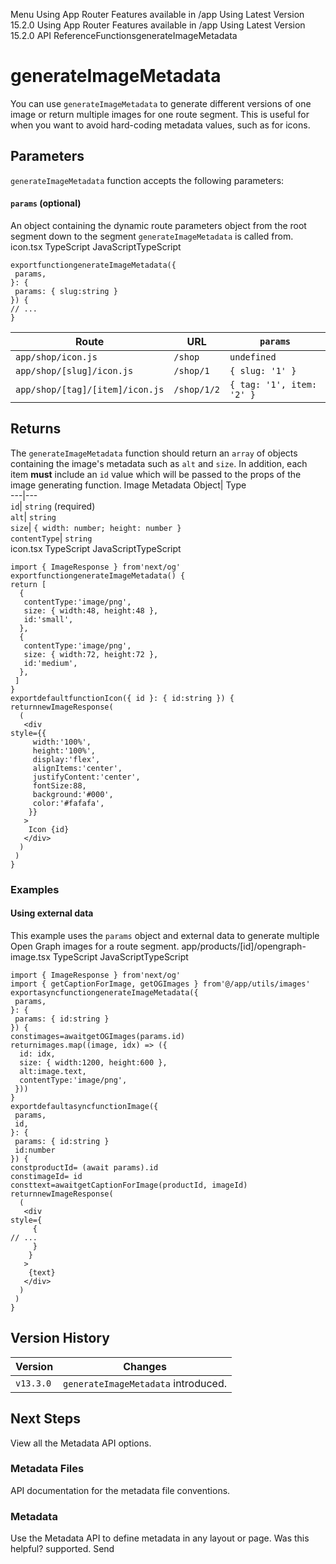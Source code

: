 Menu
Using App Router
Features available in /app
Using Latest Version
15.2.0
Using App Router
Features available in /app
Using Latest Version
15.2.0
API ReferenceFunctionsgenerateImageMetadata
# generateImageMetadata
You can use `generateImageMetadata` to generate different versions of one image or return multiple images for one route segment. This is useful for when you want to avoid hard-coding metadata values, such as for icons.
## Parameters
`generateImageMetadata` function accepts the following parameters:
#### `params` (optional)
An object containing the dynamic route parameters object from the root segment down to the segment `generateImageMetadata` is called from.
icon.tsx
TypeScript
JavaScriptTypeScript
```
exportfunctiongenerateImageMetadata({
 params,
}: {
 params: { slug:string }
}) {
// ...
}
```

Route| URL| `params`  
---|---|---  
`app/shop/icon.js`| `/shop`| `undefined`  
`app/shop/[slug]/icon.js`| `/shop/1`| `{ slug: '1' }`  
`app/shop/[tag]/[item]/icon.js`| `/shop/1/2`| `{ tag: '1', item: '2' }`  
## Returns
The `generateImageMetadata` function should return an `array` of objects containing the image's metadata such as `alt` and `size`. In addition, each item **must** include an `id` value which will be passed to the props of the image generating function.
Image Metadata Object| Type  
---|---  
`id`| `string` (required)  
`alt`| `string`  
`size`| `{ width: number; height: number }`  
`contentType`| `string`  
icon.tsx
TypeScript
JavaScriptTypeScript
```
import { ImageResponse } from'next/og'
exportfunctiongenerateImageMetadata() {
return [
  {
   contentType:'image/png',
   size: { width:48, height:48 },
   id:'small',
  },
  {
   contentType:'image/png',
   size: { width:72, height:72 },
   id:'medium',
  },
 ]
}
exportdefaultfunctionIcon({ id }: { id:string }) {
returnnewImageResponse(
  (
   <div
style={{
     width:'100%',
     height:'100%',
     display:'flex',
     alignItems:'center',
     justifyContent:'center',
     fontSize:88,
     background:'#000',
     color:'#fafafa',
    }}
   >
    Icon {id}
   </div>
  )
 )
}
```

### Examples
#### Using external data
This example uses the `params` object and external data to generate multiple Open Graph images for a route segment.
app/products/[id]/opengraph-image.tsx
TypeScript
JavaScriptTypeScript
```
import { ImageResponse } from'next/og'
import { getCaptionForImage, getOGImages } from'@/app/utils/images'
exportasyncfunctiongenerateImageMetadata({
 params,
}: {
 params: { id:string }
}) {
constimages=awaitgetOGImages(params.id)
returnimages.map((image, idx) => ({
  id: idx,
  size: { width:1200, height:600 },
  alt:image.text,
  contentType:'image/png',
 }))
}
exportdefaultasyncfunctionImage({
 params,
 id,
}: {
 params: { id:string }
 id:number
}) {
constproductId= (await params).id
constimageId= id
consttext=awaitgetCaptionForImage(productId, imageId)
returnnewImageResponse(
  (
   <div
style={
     {
// ...
     }
    }
   >
    {text}
   </div>
  )
 )
}
```

## Version History
Version| Changes  
---|---  
`v13.3.0`| `generateImageMetadata` introduced.  
## Next Steps
View all the Metadata API options.
### Metadata Files
API documentation for the metadata file conventions.
### Metadata
Use the Metadata API to define metadata in any layout or page.
Was this helpful?
supported.
Send
